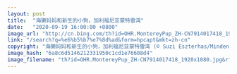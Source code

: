 ```yaml
---
layout: post
title:  "海獭妈妈和新生的小狗，加利福尼亚蒙特雷湾"
date:   "2020-09-19 16:00:00 +0800"
image_url: "http://cn.bing.com/th?id=OHR.MontereyPup_ZH-CN7914017418_1920x1080.jpg&rf=LaDigue_1920x1080.jpg&pid=hp"
link: "/search?q=%e6%b5%b7%e7%8d%ad&form=hpcapt&mkt=zh-cn"
copyright: "海獭妈妈和新生的小狗，加利福尼亚蒙特雷湾 (© Suzi Eszterhas/Minden Pictures)"
image_hash: "6a8c6d5146212331950c1cd1e76608d4"
image_filename: "th?id=OHR.MontereyPup_ZH-CN7914017418_1920x1080.jpg&rf=LaDigue_1920x1080.jpg&pid=hp"
---
```

